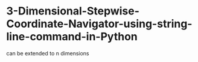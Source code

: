 # 3-Dimensional-Stepwise-Coordinate-Navigator-using-string-line-command-in-Python
can be extended to n dimensions
